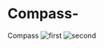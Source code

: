 # Compass-
Compass 
![first](https://user-images.githubusercontent.com/85603736/156880844-430cb38e-24a7-45f4-b66f-8a844a6be8cd.jpg) ![second](https://user-images.githubusercontent.com/85603736/156880845-2f39cff0-c319-4685-91a1-391923068af8.jpg)

